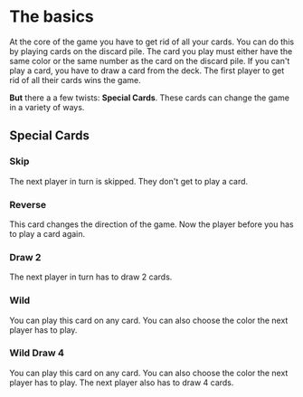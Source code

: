 # The basics

At the core of the game you have to get rid of all your cards. You can do this by playing cards on the discard pile. The card you play must either have the same color or the same number as the card on the discard pile. If you can't play a card, you have to draw a card from the deck. The first player to get rid of all their cards wins the game.

**But** there a a few twists: **Special Cards**. These cards can change the game in a variety of ways.

## Special Cards

### Skip

The next player in turn is skipped. They don't get to play a card.

### Reverse

This card changes the direction of the game. Now the player before you has to play a card again.

### Draw 2

The next player in turn has to draw 2 cards.

### Wild

You can play this card on any card. You can also choose the color the next player has to play.

### Wild Draw 4

You can play this card on any card. You can also choose the color the next player has to play. The next player also has to draw 4 cards.